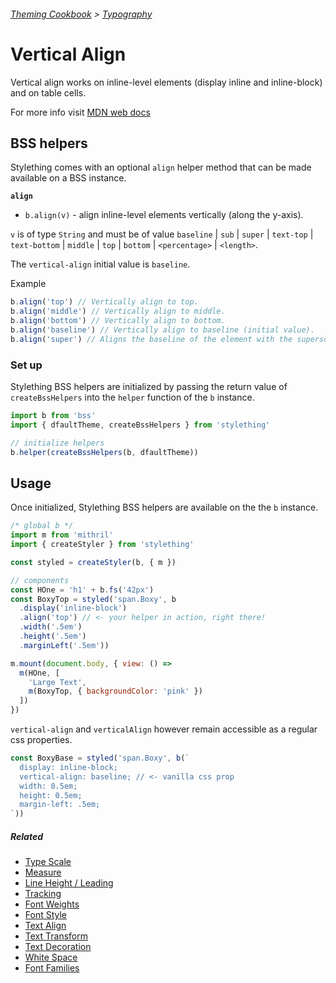 ###### [Theming Cookbook](../index.md)  >  [Typography](./index.md)

# Vertical Align

Vertical align works on inline-level elements (display inline and inline-block) and on table cells.

For more info visit [MDN web docs](https://developer.mozilla.org/en-US/docs/Web/CSS/vertical-align)

## BSS helpers

Stylething comes with an optional `align` helper method that can be made available on a BSS instance.

**`align`**

- `b.align(v)` - align inline-level elements vertically (along the y-axis).

`v` is of type `String` and must be of value `baseline` | `sub` | `super` | `text-top` | `text-bottom` | `middle` | `top` | `bottom` | `<percentage>` | `<length>`.

The `vertical-align` initial value is `baseline`.

Example

```js
b.align('top') // Vertically align to top.
b.align('middle') // Vertically align to middle.
b.align('bottom') // Vertically align to bottom.
b.align('baseline') // Vertically align to baseline (initial value).
b.align('super') // Aligns the baseline of the element with the superscript-baseline of its parent.
```

### Set up

Stylething BSS helpers are initialized by passing the return value of `createBssHelpers` into the `helper` function of the `b` instance.
```js
import b from 'bss'
import { dfaultTheme, createBssHelpers } from 'stylething'

// initialize helpers
b.helper(createBssHelpers(b, dfaultTheme))
```

## Usage

Once initialized, Stylething BSS helpers are available on the the `b` instance.

```js
/* global b */
import m from 'mithril'
import { createStyler } from 'stylething'

const styled = createStyler(b, { m })

// components
const HOne = 'h1' + b.fs('42px')
const BoxyTop = styled('span.Boxy', b
  .display('inline-block')
  .align('top') // <- your helper in action, right there!
  .width('.5em')
  .height('.5em')
  .marginLeft('.5em'))

m.mount(document.body, { view: () =>
  m(HOne, [
    'Large Text',
    m(BoxyTop, { backgroundColor: 'pink' })
  ])
})
```

`vertical-align` and `verticalAlign` however remain accessible as a regular css properties.

```js
const BoxyBase = styled('span.Boxy', b(`
  display: inline-block;
  vertical-align: baseline; // <- vanilla css prop
  width: 0.5em;
  height: 0.5em;
  margin-left: .5em;
`))
```

<!-- 
```css
/*

   VERTICAL ALIGN

*/

.v-base     { vertical-align: baseline; }
.v-mid      { vertical-align: middle; }
.v-top      { vertical-align: top; }
.v-btm      { vertical-align: bottom; }

```-->

##### Related
- [Type Scale](type-scale.md)
- [Measure](measure.md)
- [Line Height / Leading](line-heights.md)
- [Tracking](letter-spacing.md)
- [Font Weights](font-weight.md)
- [Font Style](font-style.md)
- [Text Align](text-align.md)
- [Text Transform](text-transform.md)
- [Text Decoration](text-decoration.md)
- [White Space](white-space.md)
- [Font Families](font-family.md)